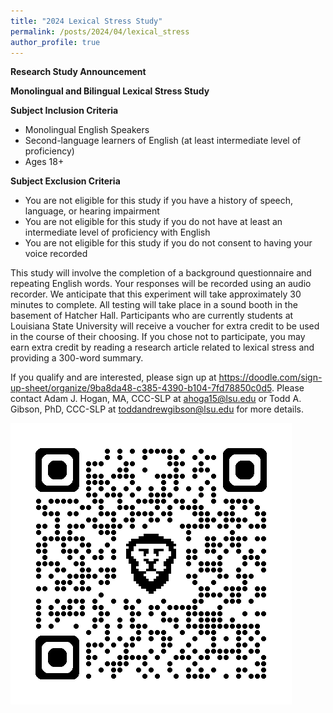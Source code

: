 ```yaml
---
title: "2024 Lexical Stress Study"
permalink: /posts/2024/04/lexical_stress
author_profile: true
---
```


**Research Study Announcement**

**Monolingual and Bilingual Lexical Stress Study**

**Subject Inclusion Criteria**
* Monolingual English Speakers
* Second-language learners of English (at least intermediate level of proficiency)
* Ages 18+

**Subject Exclusion Criteria**
* You are not eligible for this study if you have a history of speech, language, or hearing
impairment
* You are not eligible for this study if you do not have at least an intermediate level of
proficiency with English
* You are not eligible for this study if you do not consent to having your voice recorded

This study will involve the completion of a background questionnaire and repeating English
words. Your responses will be recorded using an audio recorder. We anticipate that this
experiment will take approximately 30 minutes to complete. All testing will take place in a sound
booth in the basement of Hatcher Hall. Participants who are currently students at Louisiana State
University will receive a voucher for extra credit to be used in the course of their choosing.
If you chose not to participate, you may earn extra credit by reading a research article related to
lexical stress and providing a 300-word summary.

If you qualify and are interested, please sign up at https://doodle.com/sign-up-sheet/organize/9ba8da48-c385-4390-b104-7fd78850c0d5. Please contact Adam J. Hogan, MA, CCC-SLP at ahoga15@lsu.edu or Todd A. Gibson, PhD, CCC-SLP at toddandrewgibson@lsu.edu for more details.

![Sign-up QR Code](images/qrcode_doodle.com.png)

